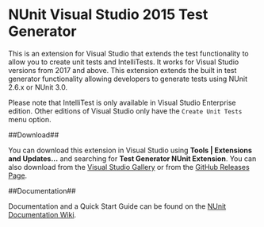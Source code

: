 # NUnit Visual Studio 2015 Test Generator

This is an extension for Visual Studio that extends
the test functionality to allow you to create unit tests and IntelliTests.
It works for Visual Studio versions from 2017 and above. 
This extension extends the built in test generator functionality allowing
developers to generate tests using NUnit 2.6.x or NUnit 3.0.

Please note that IntelliTest is only available in Visual
Studio Enterprise edition. Other editions of Visual Studio 
only have the `Create Unit Tests` menu option.

##Download##

You can download this extension in Visual Studio using **Tools | Extensions and Updates...**
and searching for **Test Generator NUnit Extension**. You can also download from the 
[Visual Studio Gallery](https://visualstudiogallery.msdn.microsoft.com/bd30bf3f-4183-4b00-a245-1875316b8cd3) 
or from the [GitHub Releases Page](https://github.com/nunit/nunit-vs-testgenerator/releases).

##Documentation##

Documentation and a Quick Start Guide can be found on the [NUnit Documentation Wiki](https://github.com/nunit/docs/wiki/Visual-Studio-Test-Generator).